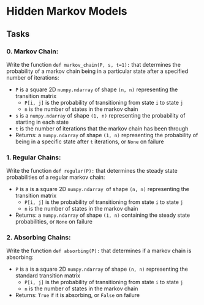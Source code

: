 # Hidden Markov Models

## Tasks

### 0. Markov Chain:
Write the function ``def markov_chain(P, s, t=1):`` that determines the probability of a markov chain being in a particular state after a specified number of iterations:

- ``P`` is a square 2D ``numpy.ndarray`` of shape ``(n, n)`` representing the transition matrix
  - ``P[i, j]`` is the probability of transitioning from state ``i`` to state ``j``
  - ``n`` is the number of states in the markov chain
- ``s`` is a ``numpy.ndarray`` of shape ``(1, n)`` representing the probability of starting in each state
- ``t`` is the number of iterations that the markov chain has been through
- Returns: a ``numpy.ndarray`` of shape ``(1, n)`` representing the probability of being in a specific state after ``t`` iterations, or ``None`` on failure

### 1. Regular Chains:
Write the function ``def regular(P):`` that determines the steady state probabilities of a regular markov chain:

- ``P`` is a is a square 2D ``numpy.ndarray ``of shape ``(n, n)`` representing the transition matrix
  - ``P[i, j]`` is the probability of transitioning from state ``i`` to state ``j``
  - ``n`` is the number of states in the markov chain
- Returns: a ``numpy.ndarray`` of shape ``(1, n)`` containing the steady state probabilities, or ``None`` on failure

### 2. Absorbing Chains:
Write the function ``def absorbing(P):`` that determines if a markov chain is absorbing:

- ``P`` is a is a square 2D ``numpy.ndarray`` of shape ``(n, n)`` representing the standard transition matrix
  - ``P[i, j]`` is the probability of transitioning from state ``i`` to state ``j``
  - ``n`` is the number of states in the markov chain
- Returns: ``True`` if it is absorbing, or ``False`` on failure
